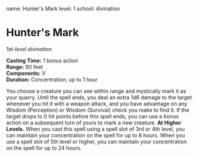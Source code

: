 name: Hunter's Mark
level: 1
school: divination

# Hunter's Mark 
_1st-level divination_ 

**Casting Time:** 1 bonus action    
**Range:** 90 feet    
**Components:** V    
**Duration:** Concentration, up to 1 hour 

You choose a creature you can see within range and mystically mark it as your quarry. Until the spell ends, you deal an extra 1d6 damage to the target whenever you hit it with a weapon attack, and you have advantage on any Wisdom (Perception) or Wisdom (Survival) check you make to find it. If the target drops to 0 hit points before this spell ends, you can use a bonus action on a subsequent turn of yours to mark a new creature. 
**At Higher Levels.** When you cast this spell using a spell slot of 3rd or 4th level, you can maintain your concentration on the spell for up to 8 hours. When you use a spell slot of 5th level or higher, you can maintain your concentration on the spell for up to 24 hours.